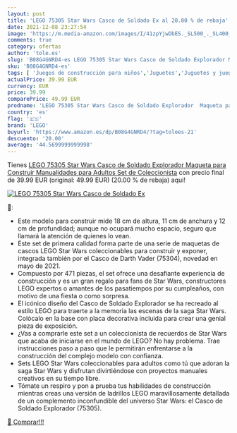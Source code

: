 ```yaml
---
layout: post
title: 'LEGO 75305 Star Wars Casco de Soldado Ex al 20.00 % de rebaja'
date: 2021-12-08 23:27:54
image: 'https://m.media-amazon.com/images/I/41zpYjwDbES._SL500_._SL400_.jpg'
comments: true
category: ofertas
author: 'tole.es'
slug: 'B08G4GNRD4-es LEGO 75305 Star Wars Casco de Soldado Explorador Maqueta...'
sku: 'B08G4GNRD4-es'
tags: [ 'Juegos de construcción para niños','Juguetes','Juguetes y juegos','Sets de construcción','lego', ]
actualPrice: 39.99 EUR
currency: EUR
price: 39.99
comparePrice: 49.99 EUR
prodname: 'LEGO 75305 Star Wars Casco de Soldado Explorador  Maqueta para Construir  Manualidades para Adultos  Set de Coleccionista'
country: 'es'
flag: '🇪🇸'
brand: 'LEGO'
buyurl: 'https://www.amazon.es/dp/B08G4GNRD4/?tag=tolees-21'
descuento: '20.00'
average: '44.5699999999998'
---
```


Tienes [LEGO 75305 Star Wars Casco de Soldado Explorador  Maqueta para Construir  Manualidades para Adultos  Set de Coleccionista](https://www.amazon.es/dp/B08G4GNRD4/?tag=tolees-21) con precio final de  39.99 EUR (original: 49.99 EUR) (20.00 %  de rebaja) aqui!

[![LEGO 75305 Star Wars Casco de Soldado Ex](https://m.media-amazon.com/images/I/41zpYjwDbES._SL500_._SL400_.jpg)](https://www.amazon.es/dp/B08G4GNRD4/?tag=tolees-21)

🔎:

- Este modelo para construir mide 18 cm de altura, 11 cm de anchura y 12 cm de profundidad; aunque no ocupará mucho espacio, seguro que llamará la atención de quienes lo vean.
- Este set de primera calidad forma parte de una serie de maquetas de cascos LEGO Star Wars coleccionables para construir y exponer, integrada también por el Casco de Darth Vader (75304), novedad en mayo de 2021.
- Compuesto por 471 piezas, el set ofrece una desafiante experiencia de construcción y es un gran regalo para fans de Star Wars, constructores LEGO expertos o amantes de los pasatiempos por su cumpleaños, con motivo de una fiesta o como sorpresa.
- El icónico diseño del Casco de Soldado Explorador se ha recreado al estilo LEGO para traerte a la memoria las escenas de la saga Star Wars. Colócalo en la base con placa decorativa incluida para crear una genial pieza de exposición.
- ¿Vas a comprarle este set a un coleccionista de recuerdos de Star Wars que acaba de iniciarse en el mundo de LEGO? No hay problema. Trae instrucciones paso a paso que le permitirán enfrentarse a la construcción del complejo modelo con confianza.
- Sets LEGO Star Wars coleccionables para adultos como tú que adoran la saga Star Wars y disfrutan divirtiéndose con proyectos manuales creativos en su tiempo libre.
- Tómate un respiro y pon a prueba tus habilidades de construcción mientras creas una versión de ladrillos LEGO maravillosamente detallada de un complemento inconfundible del universo Star Wars: el Casco de Soldado Explorador (75305).

[🛒 Comprar!!!](https://www.amazon.es/dp/B08G4GNRD4/?tag=tolees-21)
